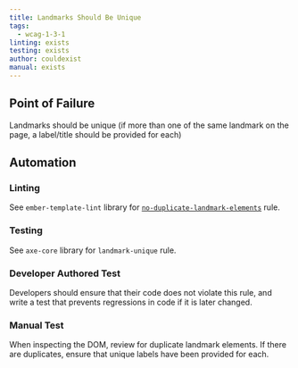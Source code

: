 ```yaml
---
title: Landmarks Should Be Unique
tags: 
  - wcag-1-3-1
linting: exists
testing: exists
author: couldexist
manual: exists
---
```


## Point of Failure
Landmarks should be unique (if more than one of the same landmark on the page, a label/title should be provided for each)

## Automation

### Linting
See `ember-template-lint` library for [`no-duplicate-landmark-elements`](https://github.com/ember-template-lint/ember-template-lint/blob/master/docs/rule/no-duplicate-landmark-elements.md) rule.

### Testing
See `axe-core` library for `landmark-unique` rule.

### Developer Authored Test
Developers should ensure that their code does not violate this rule, and write a test that prevents regressions in code if it is later changed.

### Manual Test
When inspecting the DOM, review for duplicate landmark elements. If there are duplicates, ensure that unique labels have been provided for each.